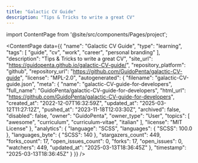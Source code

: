 ```yaml
---
title: "Galactic CV Guide"
description: "Tips & Tricks to write a great CV"
---
```

import ContentPage from '@site/src/components/Pages/project';

<ContentPage
    data={{
  "name": "Galactic CV Guide",
  "type": "learning",
  "tags": [
    "guide",
    "cv",
    "work",
    "career",
    "personal branding"
  ],
  "description": "Tips & Tricks to write a great CV",
  "site_url": "https://guidopenta.github.io/galactic-CV-guide/",
  "repository_platform": "github",
  "repository_url": "https://github.com/GuidoPenta/galactic-CV-guide",
  "license": "MPL-2.0",
  "autogenerated": {
    "filename": "galactic-CV-guide.json",
    "meta": {
      "name": "galactic-CV-guide-for-developers",
      "full_name": "GuidoPenta/galactic-CV-guide-for-developers",
      "html_url": "https://github.com/GuidoPenta/galactic-CV-guide-for-developers",
      "created_at": "2022-12-07T16:32:59Z",
      "updated_at": "2025-03-12T11:27:12Z",
      "pushed_at": "2023-11-18T12:03:30Z",
      "archived": false,
      "disabled": false,
      "owner": "GuidoPenta",
      "owner_type": "User",
      "topics": [
        "awesome",
        "curriculum",
        "curriculum-vitae",
        "italian"
      ],
      "license": "MIT License"
    },
    "analytics": {
      "language": "SCSS",
      "languages": {
        "SCSS": 100.0
      },
      "languages_byte": {
        "SCSS": 140
      },
      "stargazers_count": 449,
      "forks_count": 17,
      "open_issues_count": 0,
      "forks": 17,
      "open_issues": 0,
      "watchers": 449,
      "updated_at": "2025-03-13T18:36:45Z"
    },
    "timestamp": "2025-03-13T18:36:45Z"
  }
}}
/>
